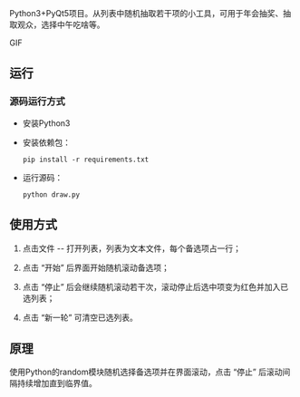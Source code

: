 Python3+PyQt5项目。从列表中随机抽取若干项的小工具，可用于年会抽奖、抽取观众，选择中午吃啥等。

GIF

## 运行

### 源码运行方式

+ 安装Python3

+ 安装依赖包：
    
    `pip install -r requirements.txt`
    
+ 运行源码：

    `python draw.py`
    
## 使用方式

1. 点击文件 -- 打开列表，列表为文本文件，每个备选项占一行；

2. 点击 “开始” 后界面开始随机滚动备选项；

3. 点击 “停止” 后会继续随机滚动若干次，滚动停止后选中项变为红色并加入已选列表；

4. 点击 “新一轮” 可清空已选列表。

## 原理

使用Python的random模块随机选择备选项并在界面滚动，点击 “停止” 后滚动间隔持续增加直到临界值。




